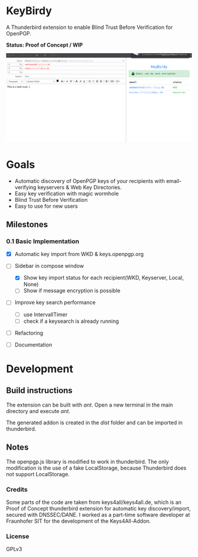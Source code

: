 # KeyBirdy
A Thunderbird extension to enable Blind Trust Before Verification for OpenPGP.

**Status: Proof of Concept / WIP**

![screenshot](https://raw.githubusercontent.com/nebulak/keybirdy/master/docs/screenshots/compose.png "Screenshot of compose window")



# Goals

  * Automatic discovery of OpenPGP keys of your recipients with email-verifying keyservers
& Web Key Directories.
  * Easy key verification with magic wormhole
  * Blind Trust Before Verification
  * Easy to use for new users

## Milestones

### 0.1 Basic Implementation

  - [x] Automatic key import from WKD & keys.openpgp.org
  - [ ] Sidebar in compose window
    - [x] Show key import status for each recipient(WKD, Keyserver, Local, None)
    - [ ] Show if message encryption is possible
  - [ ] Improve key search performance
    - [ ] use IntervallTimer
    - [ ] check if a keysearch is already running
  - [ ] Refactoring
  - [ ] Documentation


# Development

## Build instructions

The extension can be built with *ant*. Open a new terminal in the main directory and execute *ant*.

The generated addon is created in the *dist* folder and can be imported in thunderbird.

## Notes

The openpgp.js library is modified to work in thunderbird. The only modification is the use of a fake LocalStorage, because Thunderbird does not support LocalStorage.

### Credits

Some parts of the code are taken from keys4all/keys4all.de, which is an Proof of Concept thunderbird extension for automatic key discovery/import, secured with DNSSEC/DANE.
I worked as a part-time software developer at Fraunhofer SIT for the development of the Keys4All-Addon.

### License
GPLv3
